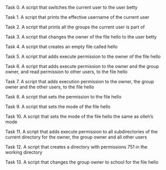 Task 0. A script that switches the current user to the user betty

Task 1. A script that prints the effective username of the current user

Task 2. A script that prints all the groups the current user is part of

Task 3. A script that changes the owner of the file hello to the user betty

Task 4. A script that creates an empty file called hello

Task 5. A script that adds execute permission to the owner of the file hello

Task 6. A script that adds execute permission to the owner and the group owner, and read permission to other users, to the file hello

Task 7. A script that adds execution permission to the owner, the group owner and the other users, to the file hello

Task 8. A script that sets the permission to the file hello

Task 9. A script that sets the mode of the file hello

Task 10. A script that sets the mode of the file hello the same as olleh’s mode

Task 11. A script that adds execute permission to all subdirectories of the current directory for the owner, the group owner and all other users

Task 12. A script that creates a directory with permissions 751 in the working directory

Task 13. A script that changes the group owner to school for the file hello
